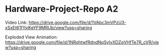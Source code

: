 # Hardware-Project-Repo A2

Video Link: 
https://drive.google.com/file/d/1VAbc3mVPzU3-xSxEt61fYsjKeYF9MRUb/view?usp=sharing

Exploded View Animation:
https://drive.google.com/file/d/1NRqhtwfRdndNqSylvXDZqVHfTe7R_cVR/view?usp=sharing


